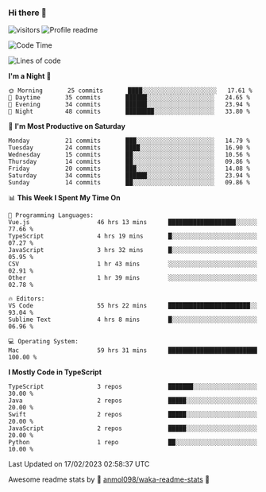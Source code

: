 ### Hi there 👋  
![visitors](https://visitor-badge.laobi.icu/badge?page_id=leverglowh) ![Profile readme](https://github.com/leverglowh/leverglowh/workflows/Profile%20readme/badge.svg?branch=master)

<!--START_SECTION:waka-->
![Code Time](http://img.shields.io/badge/Code%20Time-1%2C870%20hrs%206%20mins-blue)

![Lines of code](https://img.shields.io/badge/From%20Hello%20World%20I%27ve%20Written-174%20Thousand%20lines%20of%20code-blue)

**I'm a Night 🦉** 

```text
🌞 Morning       25 commits       ████░░░░░░░░░░░░░░░░░░░░░   17.61 % 
🌆 Daytime       35 commits       ██████░░░░░░░░░░░░░░░░░░░   24.65 % 
🌃 Evening       34 commits       ██████░░░░░░░░░░░░░░░░░░░   23.94 % 
🌙 Night         48 commits       ████████░░░░░░░░░░░░░░░░░   33.80 % 

```
📅 **I'm Most Productive on Saturday** 

```text
Monday          21 commits       ███░░░░░░░░░░░░░░░░░░░░░░   14.79 % 
Tuesday         24 commits       ████░░░░░░░░░░░░░░░░░░░░░   16.90 % 
Wednesday       15 commits       ██░░░░░░░░░░░░░░░░░░░░░░░   10.56 % 
Thursday        14 commits       ██░░░░░░░░░░░░░░░░░░░░░░░   09.86 % 
Friday          20 commits       ███░░░░░░░░░░░░░░░░░░░░░░   14.08 % 
Saturday        34 commits       ██████░░░░░░░░░░░░░░░░░░░   23.94 % 
Sunday          14 commits       ██░░░░░░░░░░░░░░░░░░░░░░░   09.86 % 

```


📊 **This Week I Spent My Time On** 

```text
💬 Programming Languages: 
Vue.js                   46 hrs 13 mins      ███████████████████░░░░░░   77.66 % 
TypeScript               4 hrs 19 mins       █░░░░░░░░░░░░░░░░░░░░░░░░   07.27 % 
JavaScript               3 hrs 32 mins       █░░░░░░░░░░░░░░░░░░░░░░░░   05.95 % 
CSV                      1 hr 43 mins        ░░░░░░░░░░░░░░░░░░░░░░░░░   02.91 % 
Other                    1 hr 39 mins        ░░░░░░░░░░░░░░░░░░░░░░░░░   02.78 % 

🔥 Editors: 
VS Code                  55 hrs 22 mins      ███████████████████████░░   93.04 % 
Sublime Text             4 hrs 8 mins        █░░░░░░░░░░░░░░░░░░░░░░░░   06.96 % 

💻 Operating System: 
Mac                      59 hrs 31 mins      █████████████████████████   100.00 % 

```

**I Mostly Code in TypeScript** 

```text
TypeScript               3 repos             ███████░░░░░░░░░░░░░░░░░░   30.00 % 
Java                     2 repos             █████░░░░░░░░░░░░░░░░░░░░   20.00 % 
Swift                    2 repos             █████░░░░░░░░░░░░░░░░░░░░   20.00 % 
JavaScript               2 repos             █████░░░░░░░░░░░░░░░░░░░░   20.00 % 
Python                   1 repo              ██░░░░░░░░░░░░░░░░░░░░░░░   10.00 % 

```



 Last Updated on 17/02/2023 02:58:37 UTC
<!--END_SECTION:waka-->


Awesome readme stats by :star2: [anmol098/waka-readme-stats](https://github.com/anmol098/waka-readme-stats) :star2:
